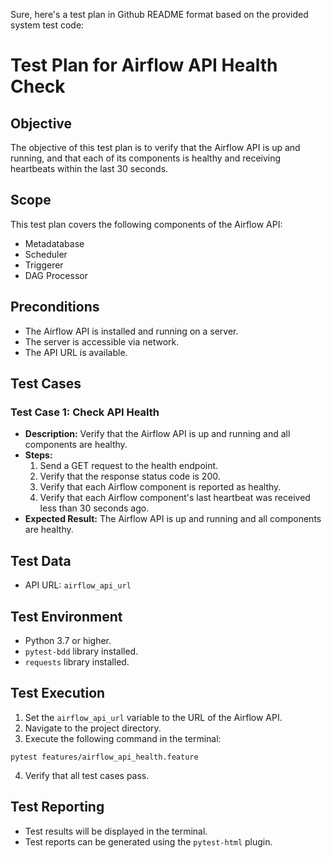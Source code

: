 Sure, here's a test plan in Github README format based on the provided system test code:  
   
# Test Plan for Airflow API Health Check  
   
## Objective  
The objective of this test plan is to verify that the Airflow API is up and running, and that each of its components is healthy and receiving heartbeats within the last 30 seconds.  
   
## Scope  
This test plan covers the following components of the Airflow API:  
- Metadatabase  
- Scheduler  
- Triggerer  
- DAG Processor  
   
## Preconditions  
- The Airflow API is installed and running on a server.  
- The server is accessible via network.  
- The API URL is available.  
   
## Test Cases  
   
### Test Case 1: Check API Health  
- **Description:** Verify that the Airflow API is up and running and all components are healthy.  
- **Steps:**  
  1. Send a GET request to the health endpoint.  
  2. Verify that the response status code is 200.  
  3. Verify that each Airflow component is reported as healthy.  
  4. Verify that each Airflow component's last heartbeat was received less than 30 seconds ago.  
- **Expected Result:** The Airflow API is up and running and all components are healthy.  
   
## Test Data  
- API URL: `airflow_api_url`  
   
## Test Environment  
- Python 3.7 or higher.  
- `pytest-bdd` library installed.  
- `requests` library installed.  
   
## Test Execution  
1. Set the `airflow_api_url` variable to the URL of the Airflow API.  
2. Navigate to the project directory.  
3. Execute the following command in the terminal:  
```  
pytest features/airflow_api_health.feature  
```  
4. Verify that all test cases pass.  
   
## Test Reporting  
- Test results will be displayed in the terminal.  
- Test reports can be generated using the `pytest-html` plugin.
